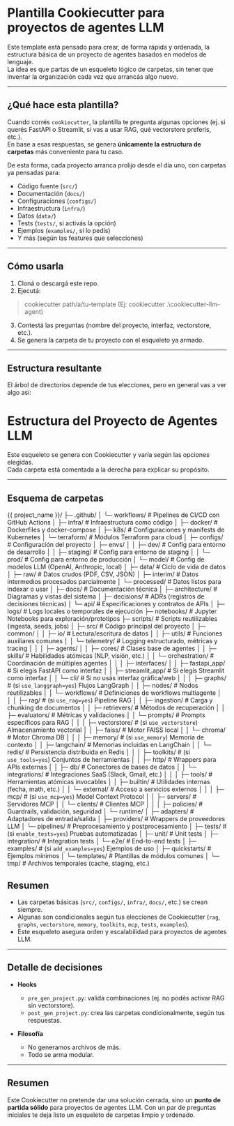 # Plantilla Cookiecutter para proyectos de agentes LLM

Este template está pensado para crear, de forma rápida y ordenada, la estructura básica de un proyecto de agentes basados en modelos de lenguaje.  
La idea es que partas de un esqueleto lógico de carpetas, sin tener que inventar la organización cada vez que arrancás algo nuevo.

---

## ¿Qué hace esta plantilla?

Cuando corrés `cookiecutter`, la plantilla te pregunta algunas opciones (ej. si querés FastAPI o Streamlit, si vas a usar RAG, qué vectorstore preferís, etc.).  
En base a esas respuestas, se genera **únicamente la estructura de carpetas** más conveniente para tu caso.

De esta forma, cada proyecto arranca prolijo desde el día uno, con carpetas ya pensadas para:

- Código fuente (`src/`)
- Documentación (`docs/`)
- Configuraciones (`configs/`)
- Infraestructura (`infra/`)
- Datos (`data/`)
- Tests (`tests/`, si activás la opción)
- Ejemplos (`examples/`, si lo pedís)
- Y más (según las features que selecciones)

---

## Cómo usarla

1. Cloná o descargá este repo.
2. Ejecutá:

  
>   cookiecutter path/a/tu-template (Ej: cookiecutter .\cookiecutter-llm-agent\)

3. Contestá las preguntas (nombre del proyecto, interfaz, vectorstore, etc.).
4. Se genera la carpeta de tu proyecto con el esqueleto ya armado.

---

## Estructura resultante

El árbol de directorios depende de tus elecciones, pero en general vas a ver algo así:

# Estructura del Proyecto de Agentes LLM

Este esqueleto se genera con Cookiecutter y varía según las opciones elegidas.  
Cada carpeta está comentada a la derecha para explicar su propósito.

---

## Esquema de carpetas


{{ project\_name }}/
├─ .github/
│  └─ workflows/              # Pipelines de CI/CD con GitHub Actions
│
├─ infra/                     # Infraestructura como código
│  ├─ docker/                 # Dockerfiles y docker-compose
│  ├─ k8s/                    # Configuraciones y manifests de Kubernetes
│  └─ terraform/              # Módulos Terraform para cloud
│
├─ configs/                   # Configuración del proyecto
│  ├─ envs/
│  │  ├─ dev/                 # Config para entorno de desarrollo
│  │  ├─ staging/             # Config para entorno de staging
│  │  └─ prod/                # Config para entorno de producción
│  └─ model/                  # Config de modelos LLM (OpenAI, Anthropic, local)
│
├─ data/                      # Ciclo de vida de datos
│  ├─ raw/                    # Datos crudos (PDF, CSV, JSON)
│  ├─ interim/                # Datos intermedios procesados parcialmente
│  └─ processed/              # Datos listos para indexar o usar
│
├─ docs/                      # Documentación técnica
│  ├─ architecture/           # Diagramas y vistas del sistema
│  ├─ decisions/              # ADRs (registros de decisiones técnicas)
│  └─ api/                    # Especificaciones y contratos de APIs
│
├─ logs/                      # Logs locales o temporales de ejecución
├─ notebooks/                 # Jupyter Notebooks para exploración/prototipos
├─ scripts/                   # Scripts reutilizables (ingesta, seeds, jobs)
│
├─ src/                       # Código principal del proyecto
│  ├─ common/
│  │  ├─ io/                  # Lectura/escritura de datos
│  │  ├─ utils/               # Funciones auxiliares comunes
│  │  └─ telemetry/           # Logging estructurado, métricas y tracing
│  │
│  ├─ agents/
│  │  ├─ cores/               # Clases base de agentes
│  │  ├─ skills/              # Habilidades atómicas (NLP, visión, etc.)
│  │  └─ orchestration/       # Coordinación de múltiples agentes
│  │
│  ├─ interfaces/
│  │  ├─ fastapi\_app/         # Si elegís FastAPI como interfaz
│  │  ├─ streamlit\_app/       # Si elegís Streamlit como interfaz
│  │  └─ cli/                 # Si no usás interfaz gráfica/web
│  │
│  ├─ graphs/                 # (si `use_langgraph=yes`) Flujos LangGraph
│  │  ├─ nodes/               # Nodos reutilizables
│  │  └─ workflows/           # Definiciones de workflows multiagente
│  │
│  ├─ rag/                    # (si `use_rag=yes`) Pipeline RAG
│  │  ├─ ingestion/           # Carga y chunking de documentos
│  │  ├─ retrievers/          # Métodos de recuperación
│  │  ├─ evaluators/          # Métricas y validaciones
│  │  └─ prompts/             # Prompts específicos para RAG
│  │
│  ├─ vectorstore/            # (si `use_vectorstore`) Almacenamiento vectorial
│  │  ├─ faiss/               # Motor FAISS local
│  │  └─ chroma/              # Motor Chroma DB
│  │
│  ├─ memory/                 # (si `use_memory`) Memoria de contexto
│  │  ├─ langchain/           # Memorias incluidas en LangChain
│  │  └─ redis/               # Persistencia distribuida en Redis
│  │
│  ├─ toolkits/               # (si `use_tools=yes`) Conjuntos de herramientas
│  │  ├─ http/                # Wrappers para APIs externas
│  │  ├─ db/                  # Conectores de bases de datos
│  │  └─ integrations/        # Integraciones SaaS (Slack, Gmail, etc.)
│  │
│  ├─ tools/                  # Herramientas atómicas invocables
│  │  ├─ builtin/             # Utilidades internas (fecha, math, etc.)
│  │  └─ external/            # Acceso a servicios externos
│  │
│  ├─ mcp/                    # (si `use_mcp=yes`) Model Context Protocol
│  │  ├─ servers/             # Servidores MCP
│  │  └─ clients/             # Clientes MCP
│  │
│  ├─ policies/               # Guardrails, validación, seguridad
│  └─ runtime/
│     ├─ adapters/            # Adaptadores de entrada/salida
│     ├─ providers/           # Wrappers de proveedores LLM
│     └─ pipelines/           # Preprocesamiento y postprocesamiento
│
├─ tests/                     # (si `enable_tests=yes`) Pruebas automatizadas
│  ├─ unit/                   # Unit tests
│  ├─ integration/            # Integration tests
│  └─ e2e/                    # End-to-end tests
│
├─ examples/                  # (si `add_examples=yes`) Ejemplos de uso
│  ├─ quickstarts/            # Ejemplos mínimos
│  └─ templates/              # Plantillas de módulos comunes
│
└─ tmp/                       # Archivos temporales (cache, staging, etc.)




## Resumen
- Las carpetas básicas (`src/`, `configs/`, `infra/`, `docs/`, etc.) se crean siempre.  
- Algunas son condicionales según tus elecciones de Cookiecutter (`rag`, `graphs`, `vectorstore`, `memory`, `toolkits`, `mcp`, `tests`, `examples`).  
- Este esqueleto asegura orden y escalabilidad para proyectos de agentes LLM.

---

## Detalle de decisiones

* **Hooks**

  * `pre_gen_project.py`: valida combinaciones (ej. no podés activar RAG sin vectorstore).
  * `post_gen_project.py`: crea las carpetas condicionalmente, según tus respuestas.

* **Filosofía**

  * No generamos archivos de más.
  * Todo se arma modular.


---

## Resumen

Este Cookiecutter no pretende dar una solución cerrada, sino un **punto de partida sólido** para proyectos de agentes LLM.
Con un par de preguntas iniciales te deja listo un esqueleto de carpetas limpio y ordenado.


